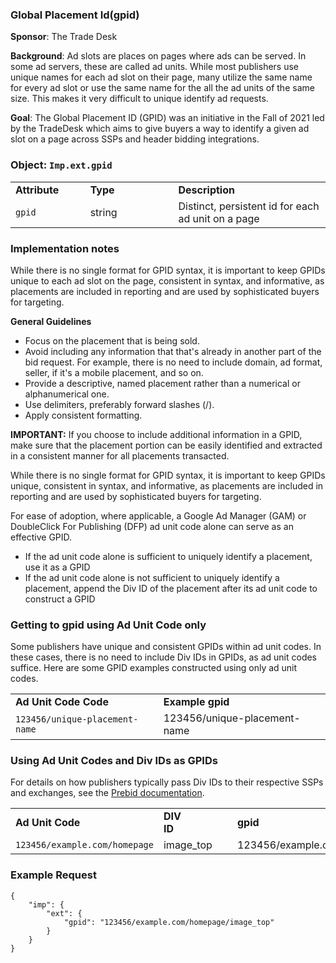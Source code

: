 ### Global Placement Id(gpid)

**Sponsor**: The Trade Desk

**Background**:
Ad slots are places on pages where ads can be served. In some ad servers, these are called ad units. While most publishers use unique names for each ad slot on their page, many utilize the same name for every ad slot or use the same name for the all the ad units of the same size. This makes it very difficult to unique identify ad requests. 

**Goal**:
The Global Placement ID (GPID) was an initiative in the Fall of 2021 led by the TradeDesk which aims to give buyers a way to identify a given ad slot on a page across SSPs and header bidding integrations. 

### Object: `Imp.ext.gpid` <a name="object"></a>
 <table>
  <tr>
    <td><strong>Attribute&nbsp;&nbsp;&nbsp;&nbsp;&nbsp;&nbsp;&nbsp;&nbsp;</strong></td>
    <td><strong>Type&nbsp;&nbsp;&nbsp;&nbsp;&nbsp;&nbsp;&nbsp;&nbsp;&nbsp;&nbsp;&nbsp;&nbsp;&nbsp;&nbsp;&nbsp;&nbsp;&nbsp;&nbsp;&nbsp;&nbsp;</strong></td>
    <td><strong>Description</strong></td>
  </tr>
  <tr>
    <td><code>gpid</code></td>
    <td>string</td>
    <td>Distinct, persistent id for each ad unit on a page</td>
  </tr>
</table>

### Implementation notes
While there is no single format for GPID syntax, it is important to keep GPIDs unique to each ad slot on the page, consistent in syntax, and informative, as placements are included in reporting and are used by sophisticated buyers for targeting.

<strong>General Guidelines</strong>
* Focus on the placement that is being sold.
* Avoid including any information that that's already in another part of the bid request. For example, there is no need to include domain, ad format, seller, if it's a mobile placement, and so on.
* Provide a descriptive, named placement rather than a numerical or alphanumerical one.
* Use delimiters, preferably forward slashes (/).
* Apply consistent formatting.

<strong>IMPORTANT:</strong> If you choose to include additional information in a GPID, make sure that the placement portion can be easily identified and extracted in a consistent manner for all placements transacted.

While there is no single format for GPID syntax, it is important to keep GPIDs unique, consistent in syntax, and informative, as placements are included in reporting and are used by sophisticated buyers for targeting.

For ease of adoption, where applicable, a Google Ad Manager (GAM) or DoubleClick For Publishing (DFP) ad unit code alone can serve as an effective GPID.

* If the ad unit code alone is sufficient to uniquely identify a placement, use it as a GPID
* If the ad unit code alone is not sufficient to uniquely identify a placement, append the Div ID of the placement after its ad unit code to construct a GPID

### Getting to gpid using Ad Unit Code only

Some publishers have unique and consistent GPIDs within ad unit codes. In these cases, there is no need to include Div IDs in GPIDs, as ad unit codes suffice. Here are some GPID examples constructed using only ad unit codes.

  <table>
  <tr>
    <td><strong>Ad Unit Code Code&nbsp;&nbsp;&nbsp;&nbsp;&nbsp;&nbsp;&nbsp;&nbsp;</strong></td>
    <td><strong>Example gpid</strong></td>
  </tr>
  <tr>
    <td><code>123456/unique-placement-name</td>
    <td>123456/unique-placement-name</td>
  </tr>
</table>

### Using Ad Unit Codes and Div IDs as GPIDs

For details on how publishers typically pass Div IDs to their respective SSPs and exchanges, see the [Prebid documentation](https://docs.prebid.org/features/pbAdSlot.html). 

  <table>
  <tr>
    <td><strong>Ad Unit Code&nbsp;&nbsp;&nbsp;&nbsp;&nbsp;&nbsp;&nbsp;&nbsp;</strong></td>
    <td><strong>DIV ID&nbsp;&nbsp;&nbsp;&nbsp;&nbsp;&nbsp;&nbsp;&nbsp;&nbsp;&nbsp;&nbsp;&nbsp;&nbsp;&nbsp;&nbsp;&nbsp;&nbsp;&nbsp;&nbsp;&nbsp;</strong></td>
    <td><strong>gpid</strong></td>
  </tr>
  <tr>
    <td><code>123456/example.com/homepage</code></td>
    <td>image_top</td>
    <td>123456/example.com/homepage/image_top</td>
  </tr>
</table>

### Example Request

```
{
	"imp": {
		"ext": {
			"gpid": "123456/example.com/homepage/image_top"
		}
	}
}
